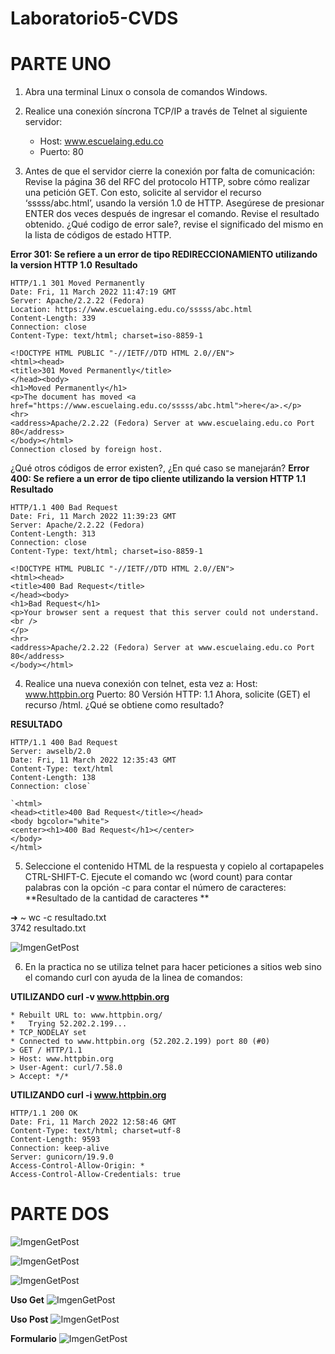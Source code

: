 # Laboratorio5-CVDS

# PARTE UNO

1. Abra una terminal Linux o consola de comandos Windows.
2. Realice una conexión síncrona TCP/IP a través de Telnet al siguiente servidor:
   * Host: www.escuelaing.edu.co
   * Puerto: 80     

3. Antes de que el servidor cierre la conexión por falta de comunicación:
Revise la página 36 del RFC del protocolo HTTP, sobre cómo realizar una petición GET. Con esto, solicite al servidor el recurso ‘sssss/abc.html’, usando la versión 1.0 de HTTP.
Asegúrese de presionar ENTER dos veces después de ingresar el comando.
Revise el resultado obtenido. ¿Qué codigo de error sale?, revise el significado del mismo en la lista de códigos de estado HTTP.

**Error 301: Se refiere a un error de tipo REDIRECCIONAMIENTO utilizando la version HTTP 1.0** 
**Resultado**

~~~
HTTP/1.1 301 Moved Permanently 
Date: Fri, 11 March 2022 11:47:19 GMT
Server: Apache/2.2.22 (Fedora)
Location: https://www.escuelaing.edu.co/sssss/abc.html
Content-Length: 339
Connection: close
Content-Type: text/html; charset=iso-8859-1
~~~

~~~
<!DOCTYPE HTML PUBLIC "-//IETF//DTD HTML 2.0//EN">
<html><head>
<title>301 Moved Permanently</title>
</head><body>
<h1>Moved Permanently</h1>
<p>The document has moved <a href="https://www.escuelaing.edu.co/sssss/abc.html">here</a>.</p>
<hr>
<address>Apache/2.2.22 (Fedora) Server at www.escuelaing.edu.co Port 80</address>
</body></html>
Connection closed by foreign host.
~~~

¿Qué otros códigos de error existen?, ¿En qué caso se manejarán?
**Error 400: Se refiere a un error de tipo cliente utilizando la version HTTP 1.1** 
**Resultado**

~~~
HTTP/1.1 400 Bad Request
Date: Fri, 11 March 2022 11:39:23 GMT
Server: Apache/2.2.22 (Fedora)
Content-Length: 313
Connection: close
Content-Type: text/html; charset=iso-8859-1

<!DOCTYPE HTML PUBLIC "-//IETF//DTD HTML 2.0//EN">
<html><head>
<title>400 Bad Request</title>
</head><body>
<h1>Bad Request</h1>
<p>Your browser sent a request that this server could not understand.<br />
</p>
<hr>
<address>Apache/2.2.22 (Fedora) Server at www.escuelaing.edu.co Port 80</address>
</body></html>
~~~


4. Realice una nueva conexión con telnet, esta vez a:
Host: www.httpbin.org
Puerto: 80
Versión HTTP: 1.1
Ahora, solicite (GET) el recurso /html. ¿Qué se obtiene como resultado?

**RESULTADO**

~~~
HTTP/1.1 400 Bad Request
Server: awselb/2.0
Date: Fri, 11 March 2022 12:35:43 GMT
Content-Type: text/html
Content-Length: 138
Connection: close`

`<html>
<head><title>400 Bad Request</title></head>
<body bgcolor="white">
<center><h1>400 Bad Request</h1></center>
</body>
</html>
~~~

5. Seleccione el contenido HTML de la respuesta y copielo al cortapapeles CTRL-SHIFT-C. Ejecute el comando wc (word count) para contar palabras con la opción -c para contar el número de caracteres:
**Resultado de la cantidad de caracteres **

➜  ~ wc -c resultado.txt      
3742 resultado.txt

![ImgenGetPost](https://github.com/EstebananoT/lab5/blob/main/img/getpost.png)

6. En la practica no se utiliza telnet para hacer peticiones a sitios web sino el comando curl con ayuda de la linea de comandos:

**UTILIZANDO curl -v www.httpbin.org**

~~~
* Rebuilt URL to: www.httpbin.org/
*   Trying 52.202.2.199...
* TCP_NODELAY set
* Connected to www.httpbin.org (52.202.2.199) port 80 (#0)
> GET / HTTP/1.1
> Host: www.httpbin.org
> User-Agent: curl/7.58.0
> Accept: */*
~~~

**UTILIZANDO curl -i www.httpbin.org**

~~~
HTTP/1.1 200 OK
Date: Fri, 11 March 2022 12:58:46 GMT
Content-Type: text/html; charset=utf-8
Content-Length: 9593
Connection: keep-alive
Server: gunicorn/19.9.0
Access-Control-Allow-Origin: *
Access-Control-Allow-Credentials: true
~~~


# PARTE DOS

![ImgenGetPost](https://github.com/EstebananoT/lab5/blob/main/img/hello1.PNG)

![ImgenGetPost](https://github.com/EstebananoT/lab5/blob/main/img/hello2.PNG)

![ImgenGetPost](https://github.com/EstebananoT/lab5/blob/main/img/gson.PNG)



**Uso Get**
![ImgenGetPost](https://github.com/EstebananoT/lab5/blob/main/img/get.PNG)


**Uso Post**
![ImgenGetPost](https://github.com/EstebananoT/lab5/blob/main/img/post.PNG)


**Formulario**
![ImgenGetPost](https://github.com/EstebananoT/lab5/blob/main/img/formulario.PNG)